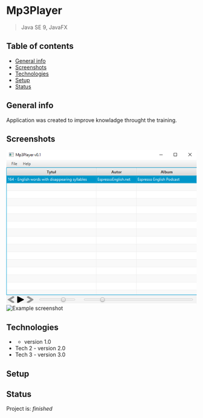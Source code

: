 # Mp3Player
> Java SE 9, JavaFX

## Table of contents
* [General info](#general-info)
* [Screenshots](#screenshots)
* [Technologies](#technologies)
* [Setup](#setup)
* [Status](#status)

## General info
Application was created to improve knowladge throught the training.

## Screenshots
![Example screenshot](./MP3Player.png)
![Example screenshot](.Menu.png)

## Technologies
*  - version 1.0
* Tech 2 - version 2.0
* Tech 3 - version 3.0

## Setup


## Status
Project is: _finished_
